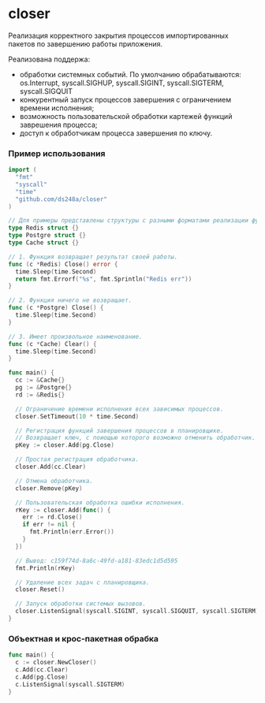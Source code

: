 # closer

Реализация корректного закрытия процессов импортированных пакетов по завершению работы приложения.

Реализована поддержа:
- обработки системных событий. По умолчанию обрабатываются: os.Interrupt, syscall.SIGHUP, syscall.SIGINT, syscall.SIGTERM, syscall.SIGQUIT
- конкурентный запуск процессов завершения с ограничением времени исполнения;
- возможность пользовательской обработки картежей функций заврешения процесса;
- доступ к обработчикам процесса завершения по ключу.

### Пример использования

```go
import (
  "fmt"
  "syscall"
  "time"
  "github.com/ds248a/closer"
)

// Для примеры представлены структуры с разными форматами реализации функций завершения их процессов.
type Redis struct {}
type Postgre struct {}
type Cache struct {}

// 1. Функция возвращает результат своей работы.
func (c *Redis) Close() error {
  time.Sleep(time.Second)
  return fmt.Errorf("%s", fmt.Sprintln("Redis err"))
}

// 2. Функция ничего не возвращает.
func (c *Postgre) Close() {
  time.Sleep(time.Second)
}

// 3. Имеет произвольное наименование.
func (c *Cache) Clear() {
  time.Sleep(time.Second)
}

func main() {
  cc := &Cache{}
  pg := &Postgre{}
  rd := &Redis{}

  // Ограничение времени исполнения всех зависимых процессов.
  closer.SetTimeout(10 * time.Second)

  // Регистрация функций завершения процессов в планировщике.
  // Возвращает ключ, с поиощью которого возможно отменить обработчик.
  pKey := closer.Add(pg.Close)

  // Простая регистрация обработчика.
  closer.Add(cc.Clear)

  // Отмена обработчика.
  closer.Remove(pKey)

  // Пользовательская обработка ошибки исполнения.
  rKey := closer.Add(func() {
    err := rd.Close()
    if err != nil {
      fmt.Println(err.Error())
    }
  })

  // Вывод: c159f74d-8a6c-49fd-a181-83edc1d5d595
  fmt.Println(rKey)

  // Удаление всех задач с планировщика.
  closer.Reset()

  // Запуск обработки системых вызовов.
  closer.ListenSignal(syscall.SIGINT, syscall.SIGQUIT, syscall.SIGTERM)
}

```

### Объектная и крос-пакетная обрабка

```go
func main() {
  c := closer.NewCloser()
  c.Add(cc.Clear)
  c.Add(pg.Close)
  c.ListenSignal(syscall.SIGTERM)
}
```
